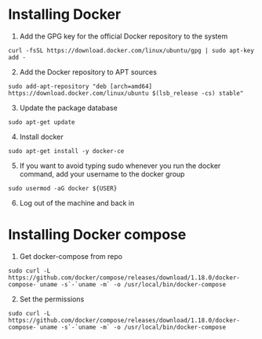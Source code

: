 # Installing Docker
1. Add the GPG key for the official Docker repository to the system
```shell
curl -fsSL https://download.docker.com/linux/ubuntu/gpg | sudo apt-key add -
```
2. Add the Docker repository to APT sources
```shell
sudo add-apt-repository "deb [arch=amd64] https://download.docker.com/linux/ubuntu $(lsb_release -cs) stable"
```
3. Update the package database
```shell
sudo apt-get update
```
4. Install docker
```shell
sudo apt-get install -y docker-ce
```
5. If you want to avoid typing sudo whenever you run the docker command, add your username to the docker group
```shell
sudo usermod -aG docker ${USER}
```
6. Log out of the machine and back in

# Installing Docker compose
1. Get docker-compose from repo
```shell
sudo curl -L https://github.com/docker/compose/releases/download/1.18.0/docker-compose-`uname -s`-`uname -m` -o /usr/local/bin/docker-compose
```
2. Set the permissions
```shell
sudo curl -L https://github.com/docker/compose/releases/download/1.18.0/docker-compose-`uname -s`-`uname -m` -o /usr/local/bin/docker-compose
```